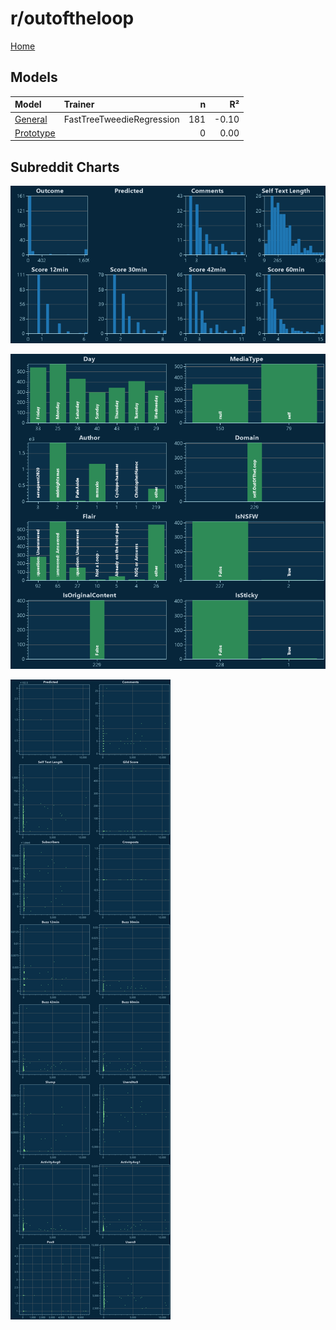 # r/outoftheloop

[Home](../index.md)

## Models

|Model|Trainer|n|R²|
|:---|:---|---:|---:|
|[General](models/hunch_outoftheloop_General.md)|FastTreeTweedieRegression|181|-0.10|
|[Prototype](models/hunch_outoftheloop_Prototype.md)||0|0.00|

## Subreddit Charts

![r/outoftheloop Distributions](../images/hunch_outoftheloop_Distributions.png "r/outoftheloop Distributions")

![r/outoftheloop Categorical](../images/hunch_outoftheloop_Catagorical.png "r/outoftheloop Categorical")

![r/outoftheloop Correlation](../images/hunch_outoftheloop_Correlations.png "r/outoftheloop Correlation")

